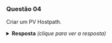 ### Questão 04

Criar um PV Hostpath.

<details> 
  <summary><b>Resposta</b> <em>(clique para ver a resposta)</em></summary>

```bash
kubectl create -f pv.yaml
```

O arquivo pv.yaml foi versionado para facilitar o entendimento.

</details>